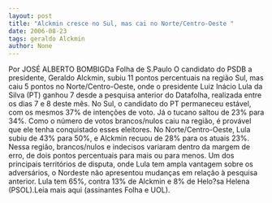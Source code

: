 ```yaml
---
layout: post
title: "Alckmin cresce no Sul, mas cai no Norte/Centro-Oeste "
date: 2006-08-23
tags: geraldo Alckmin
author: None
---
```

Por JOSÉ ALBERTO BOMBIGDa Folha de S.Paulo
O candidato do PSDB a presidente, Geraldo Alckmin, subiu 11 pontos percentuais na região Sul, mas caiu 5 pontos no Norte/Centro-Oeste, onde o presidente Luiz Inácio Lula da Silva (PT) ganhou 7 desde a pesquisa anterior do Datafolha, realizada entre os dias 7 e 8 deste mês.
No Sul, o candidato do PT permaneceu estável, com os mesmos 37% de intenções de voto. Já o tucano saltou de 23% para 34%. Como o número de votos brancos/nulos caiu na região, é provável que ele tenha conquistado esses eleitores.
No Norte/Centro-Oeste,
 Lula subiu de 43% para 50%, e Alckmin recuou de 28% para os atuais 23%. Nessa região, brancos/nulos e indecisos variaram dentro da margem de erro, de dois pontos percentuais para mais ou para menos.
Um dos principais territórios de disputa, onde Lula tem ampla vantagem sobre os adversários, o Nordeste não apresentou mudanças em relação à pesquisa anterior. Lula tem 65%, contra 13% de Alckmin e 8% de Helo?sa Helena (PSOL).Leia mais aqui (assinantes Folha e UOL). 